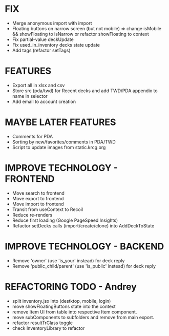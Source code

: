 # FIX
- Merge anonymous import with import
- Floating buttons on narrow screen (but not mobile) => change isMobile && showFloating to isNarrow or refactor showFloating to context
- Fix partial-value deckUpdate
- Fix used_in_inventory decks state update
- Add tags (refactor setTags)

# FEATURES
- Export all in xlsx and csv
- Store src (pda/twd) for Recent decks and add TWD/PDA appendix to name in selector
- Add email to account creation

# MAYBE LATER FEATURES
- Comments for PDA
- Sorting by new/favorites/comments in PDA/TWD
- Script to update images from static.krcg.org

# IMPROVE TECHNOLOGY - FRONTEND
- Move search to frontend
- Move export to frontend
- Move import to frontend
- Transit from useContext to Recoil
- Reduce re-renders
- Reduce first loading (Google PageSpeed Insights)
- Refactor setDecks calls (import/create/clone) into AddDeckToState

# IMPROVE TECHNOLOGY - BACKEND
- Remove 'owner' (use 'is_your' instead) for deck reply
- Remove 'public_child/parent' (use 'is_public' instead) for deck reply

# REFACTORING TODO - Andrey
- split inventory.jsx into (destktop, mobile, login)
- move showFloatingButtons state into the context
- remove Item UI from table into respective Item component.
- move subComponents to subfolders and remove from main export.
- refactor resultTrClass toggle
- check InventoryLibrary to refactor
